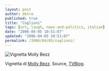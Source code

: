 ```yaml
---
layout: post
author: detro
published: true
title: "Coglioni"
tags: [art, laugh, news-and-politics, italian]
date: "2006-04-05 10:51:07"
updated: "2006-04-05 10:51:07"
permalink: /2006/04/05/coglioni/
---
```


<img src="http://www.tvblog.it/uploads/coglioni.JPG" alt="Vignetta Molly Bezz" />

Vignetta di <a href="http://mollybezz.buzznet.com/user/">Molly Bezz</a>.
Source, <a href="http://www.tvblog.it/post/2061/coglioni">TVBlog</a>.
